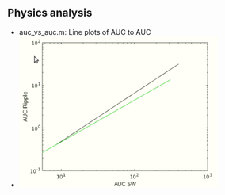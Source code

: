 ## Physics analysis

- auc_vs_auc.m: Line plots of AUC to AUC
- <img src="auc_auc_line_treatments.PNG" width="400">
